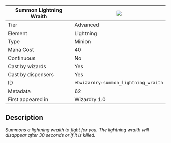 | Summon Lightning Wraith |![](https://github.com/Electroblob77/Wizardry/blob/1.12.2/src/main/resources/assets/ebwizardry/textures/spells/ebwizardry:summon_lightning_wraith.png)|
|---|---|
| Tier | Advanced |
| Element | Lightning |
| Type | Minion |
| Mana Cost | 40 |
| Continuous | No |
| Cast by wizards | Yes |
| Cast by dispensers | Yes |
| ID | `ebwizardry:summon_lightning_wraith` |
| Metadata | 62 |
| First appeared in | Wizardry 1.0 |
## Description
_Summons a lightning wraith to fight for you. The lightning wraith will disappear after 30 seconds or if it is killed._